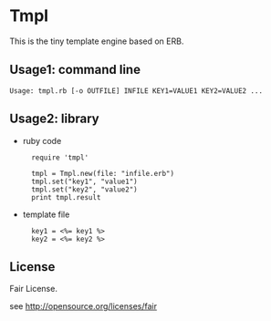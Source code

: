 Tmpl
====

This is the tiny template engine based on ERB.

Usage1: command line
--------------------

    Usage: tmpl.rb [-o OUTFILE] INFILE KEY1=VALUE1 KEY2=VALUE2 ...


Usage2: library
---------------

* ruby code

        require 'tmpl'
        
        tmpl = Tmpl.new(file: "infile.erb")
        tmpl.set("key1", "value1")
        tmpl.set("key2", "value2")
        print tmpl.result

* template file

        key1 = <%= key1 %>
        key2 = <%= key2 %>

License
-------

Fair License.

see http://opensource.org/licenses/fair
